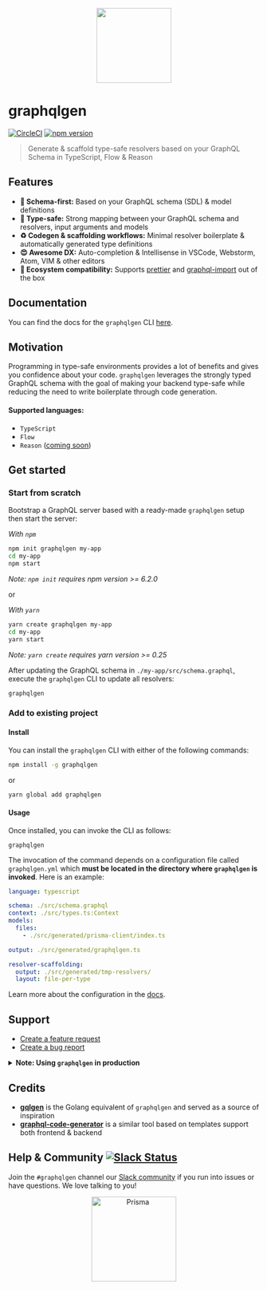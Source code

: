 <p align="center"><img src="https://imgur.com/c6Y4tGw.png" width="150" /></p>

# graphqlgen

[![CircleCI](https://circleci.com/gh/prisma/graphqlgen.svg?style=shield)](https://circleci.com/gh/prisma/graphqlgen) [![npm version](https://badge.fury.io/js/graphqlgen.svg)](https://badge.fury.io/js/graphqlgen)

> Generate & scaffold type-safe resolvers based on your GraphQL Schema in TypeScript, Flow & Reason

## Features

- **🚀 Schema-first:** Based on your GraphQL schema (SDL) & model definitions
- **🤝 Type-safe:** Strong mapping between your GraphQL schema and resolvers, input arguments and models
- **♻️ Codegen & scaffolding workflows:** Minimal resolver boilerplate & automatically generated type definitions
- **😍 Awesome DX:** Auto-completion & Intellisense in VSCode, Webstorm, Atom, VIM & other editors
- **💅 Ecosystem compatibility:** Supports [prettier](https://github.com/prettier/prettier) and [graphql-import](https://github.com/prisma/graphql-import) out of the box

## Documentation

You can find the docs for the `graphqlgen` CLI [here](https://oss.prisma.io/graphqlgen/).

## Motivation

Programming in type-safe environments provides a lot of benefits and gives you confidence about your code. `graphqlgen` leverages the strongly typed GraphQL schema with the goal of making your backend type-safe while reducing the need to write boilerplate through code generation.

#### Supported languages:

- `TypeScript`
- `Flow`
- `Reason` ([coming soon](https://github.com/prisma/graphqlgen/issues/253))

## Get started

### Start from scratch

Bootstrap a GraphQL server based with a ready-made `graphqlgen` setup then
start the server:

*With `npm`*
```bash
npm init graphqlgen my-app
cd my-app
npm start
```
*Note: `npm init` requires npm version >= 6.2.0*

or

*With `yarn`*

```bash
yarn create graphqlgen my-app
cd my-app
yarn start
```
*Note: `yarn create` requires yarn version >= 0.25*

After updating the GraphQL schema in `./my-app/src/schema.graphql`, execute the `graphqlgen` CLI to update all resolvers:

```
graphqlgen
```

### Add to existing project

#### Install

You can install the `graphqlgen` CLI with either of the following commands:

```bash
npm install -g graphqlgen
```

or

```bash
yarn global add graphqlgen
```

#### Usage

Once installed, you can invoke the CLI as follows:

```
graphqlgen
```

The invocation of the command depends on a configuration file called `graphqlgen.yml` which **must be located in the directory where `graphqlgen` is invoked**. Here is an example:

```yml
language: typescript

schema: ./src/schema.graphql
context: ./src/types.ts:Context
models:
  files:
    - ./src/generated/prisma-client/index.ts

output: ./src/generated/graphqlgen.ts

resolver-scaffolding:
  output: ./src/generated/tmp-resolvers/
  layout: file-per-type
```

Learn more about the configuration in the [docs](https://oss.prisma.io/graphqlgen/01-configuration.html).

## Support

- [Create a feature request](https://github.com/prisma/graphqlgen/issues/new?template=feature_request.md&labels=enhancement)
- [Create a bug report](https://github.com/prisma/graphqlgen/issues/new?template=bug_report.md&labels=bug)

<Details><Summary><b>Note: Using <code>graphqlgen</code> in production</b></Summary>
<br />

While `graphqlgen` is ready to be used in production, it's still in active development and there might be breaking changes before it hits 1.0. Most changes will just affect the configuration and generated code layout but not the behaviour of the code itself.

</Details>

## Credits

- [**gqlgen**](https://github.com/99designs/gqlgen) is the Golang equivalent of `graphqlgen` and served as a source of inspiration
- [**graphql-code-generator**](https://github.com/dotansimha/graphql-code-generator) is a similar tool based on templates support both frontend & backend

## Help & Community [![Slack Status](https://slack.prisma.io/badge.svg)](https://slack.prisma.io)

Join the `#graphqlgen` channel our [Slack community](http://slack.graph.cool/) if you run into issues or have questions. We love talking to you!

<p align="center"><a href="https://oss.prisma.io"><img src="https://imgur.com/IMU2ERq.png" alt="Prisma" height="170px"></a></p>
